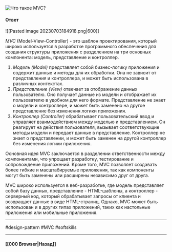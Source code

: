 ![Что такое MVC?](https://youtu.be/xZLxdts7ZW4?t=181)

#### Ответ

![[Pasted image 20230703184918.png|600]]

*MVC* (Model-View-Controller) - это шаблон проектирования, который широко используется в разработке программного обеспечения для создания структуры приложения с разделением на три основных компонента: модель, представление и контроллер.

1. *Модель (Model)* представляет собой бизнес-логику приложения и содержит данные и методы для их обработки. Она не зависит от представления и контроллера, и может быть использована в различных контекстах.
2. *Представление (View)* отвечает за отображение данных пользователю. Оно получает данные из модели и отображает их пользователю в удобном для него формате. Представление не знает о модели и контроллере, и может быть заменено на другое представление без изменения логики приложения.
3. *Контроллер (Controller)* обрабатывает пользовательский ввод и управляет взаимодействием между моделью и представлением. Он реагирует на действия пользователя, вызывает соответствующие методы модели и передает данные в представление. Контроллер не знает о представлении, и может быть заменен на другой контроллер без изменения логики приложения.

Основная идея MVC заключается в разделении ответственности между компонентами, что упрощает разработку, тестирование и сопровождение приложений. Кроме того, MVC позволяет создавать более гибкие и масштабируемые приложения, так как компоненты могут быть заменены или расширены независимо друг от друга.

MVC широко используется в веб-разработке, где модель представляет собой базу данных, представление - HTML-шаблоны, а контроллер - серверный код, который обрабатывает запросы от клиента и возвращает данные в виде HTML-страниц. Однако, MVC может быть использован и в других типах приложений, таких как настольные приложения или мобильные приложения.

___
#design-pattern #MVC #softskills 

___

#### [[000 Browser|Назад]]